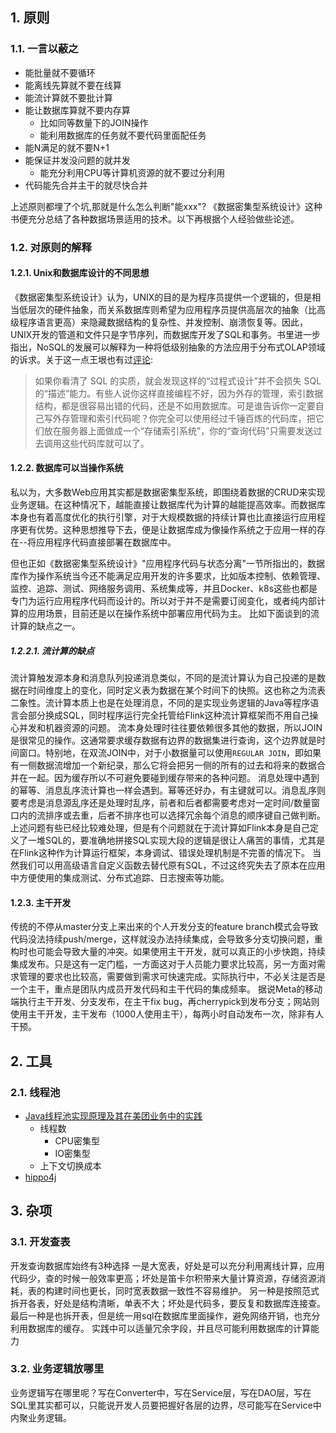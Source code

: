 ## 1. 原则
### 1.1. 一言以蔽之
- 能批量就不要循环
- 能离线先算就不要在线算
- 能流计算就不要批计算
- 能让数据库算就不要内存算
    - 比如同等数量下的JOIN操作
    - 能利用数据库的任务就不要代码里面配任务
- 能N满足的就不要N+1
- 能保证并发没问题的就并发
    - 能充分利用CPU等计算机资源的就不要过分利用
- 代码能先合并主干的就尽快合并

上述原则都埋了个坑,那就是什么怎么判断"能xxx"? 《数据密集型系统设计》这种书便充分总结了各种数据场景适用的技术。以下再根据个人经验做些论述。
### 1.2. 对原则的解释
#### 1.2.1. Unix和数据库设计的不同思想
《数据密集型系统设计》认为，UNIX的目的是为程序员提供一个逻辑的，但是相当低层次的硬件抽象，而关系数据库则希望为应用程序员提供高层次的抽象（比高级程序语言更高）来隐藏数据结构的复杂性、并发控制、崩溃恢复等。因此，UNIX开发的管道和文件只是字节序列，而数据库开发了SQL和事务。书里进一步指出，NoSQL的发展可以解释为一种将低级别抽象的方法应用于分布式OLAP领域的诉求。关于这一点王垠也有过[评论](http://www.yinwang.org/blog-cn/2014/04/24/relational):
>如果你看清了 SQL 的实质，就会发现这样的“过程式设计”并不会损失 SQL 的“描述”能力。有些人说你这样直接编程不好，因为外存的管理，索引数据结构，都是很容易出错的代码，还是不如用数据库。可是谁告诉你一定要自己写外存管理和索引代码呢？你完全可以使用经过千锤百炼的代码库，把它们放在服务器上面做成一个“存储索引系统”，你的“查询代码”只需要发送过去调用这些代码库就可以了。

#### 1.2.2. 数据库可以当操作系统
私以为，大多数Web应用其实都是数据密集型系统，即围绕着数据的CRUD来实现业务逻辑。在这种情况下，越能直接让数据库代为计算的越能提高效率。而数据库本身也有着高度优化的执行引擎，对于大规模数据的持续计算也比直接运行应用程序更有优势。这种思想推导下去，便是让数据库成为像操作系统之于应用一样的存在--将应用程序代码直接部署在数据库中。

但也正如《数据密集型系统设计》"应用程序代码与状态分离"一节所指出的，数据库作为操作系统当今还不能满足应用开发的许多要求，比如版本控制、依赖管理、监控、追踪、测试、网络服务调用、系统集成等，并且Docker、k8s这些也都是专门为运行应用程序代码而设计的。所以对于并不是需要订阅变化，或者纯内部计算的应用场景，目前还是以在操作系统中部署应用代码为主。
比如下面谈到的流计算的缺点之一。
##### 1.2.2.1. 流计算的缺点
流计算触发源本身和消息队列投递消息类似，不同的是流计算认为自己投递的是数据在时间维度上的变化，同时定义表为数据在某个时间下的快照。这也称之为流表二象性。流计算本质上也是在处理消息，不同的是实现业务逻辑的Java等程序语言会部分换成SQL，同时程序运行完全托管给Flink这种流计算框架而不用自己操心并发和机器资源的问题。
流本身处理时往往要依赖很多其他的数据，所以JOIN是很常见的操作。这通常要求缓存数据有边界的数据集进行查询，这个边界就是时间窗口。特别地，在双流JOIN中，对于小数据量可以使用`REGULAR JOIN`，即如果有一侧数据流增加一个新纪录，那么它将会把另一侧的所有的过去和将来的数据合并在一起。因为缓存所以不可避免要碰到缓存带来的各种问题。
消息处理中遇到的幂等、消息乱序流计算也一样会遇到。幂等还好办，有主键就可以。消息乱序则要考虑是消息源乱序还是处理时乱序，前者和后者都需要考虑对一定时间/数量窗口内的流排序或去重，后者不排序也可以选择冗余每个消息的顺序键自己做判断。
上述问题有些已经比较难处理，但是有个问题就在于流计算如Flink本身是自己定义了一堆SQL的，要准确地拼接SQL实现大段的逻辑是很让人痛苦的事情，尤其是在Flink这种作为计算运行框架，本身调试、错误处理机制是不完善的情况下。
当然我们可以用高级语言自定义函数去替代原有SQL，不过这终究失去了原本在应用中方便使用的集成测试、分布式追踪、日志搜索等功能。
#### 1.2.3. 主干开发
传统的不停从master分支上来出来的个人开发分支的feature branch模式会导致代码没法持续push/merge，这样就没办法持续集成，会导致多分支切换问题，重构时也可能会导致大量的冲突。如果使用主干开发，就可以真正的小步快跑，持续集成发布。只是这有一定门槛，一方面这对于人员能力要求比较高，另一方面对需求管理的要求也比较高，需要做到需求可快速完成。实际执行中，不必关注是否是一个主干，重点是团队内成员开发代码和主干代码的集成频率。
据说Meta的移动端执行主干开发、分支发布，在主干fix bug，再cherrypick到发布分支；网站则使用主干开发，主干发布（1000人使用主干），每两小时自动发布一次，除非有人干预。
## 2. 工具
### 2.1. 线程池
- [Java线程池实现原理及其在美团业务中的实践](https://tech.meituan.com/2020/04/02/java-pooling-pratice-in-meituan.html)
    - 线程数
        - CPU密集型
        - IO密集型
    - 上下文切换成本
- [hippo4j](https://hippo4j.cn/docs/user_docs/user_guide/frame)

## 3. 杂项

### 3.1. 开发查表
开发查询数据库始终有3种选择
一是大宽表，好处是可以充分利用离线计算，应用代码少，查的时候一般效率更高；坏处是笛卡尔积带来大量计算资源，存储资源消耗，表的构建时间也更长，同时宽表数据一致性不容易维护。
另一种是按照范式拆开各表，好处是结构清晰，单表不大；坏处是代码多，要反复和数据库连接查。
最后一种是也拆开表，但是统一用sql在数据库里面操作，避免网络开销，也充分利用数据库的缓存。
实践中可以适量冗余字段，并且尽可能利用数据库的计算能力

### 3.2. 业务逻辑放哪里
业务逻辑写在哪里呢？写在Converter中，写在Service层，写在DAO层，写在SQL里其实都可以，只能说开发人员要把握好各层的边界，尽可能写在Service中内聚业务逻辑。